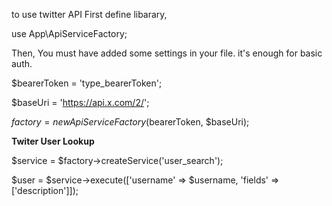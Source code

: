 to use twitter API First define libarary,


use App\ApiServiceFactory;

Then, You must have added some settings in your file. it's enough for basic auth.

$bearerToken = 'type_bearerToken';

$baseUri = 'https://api.x.com/2/';

$factory = new ApiServiceFactory($bearerToken, $baseUri);


**Twiter User Lookup**

$service = $factory->createService('user_search');

$user = $service->execute(['username' => $username, 'fields' => ['description']]);
